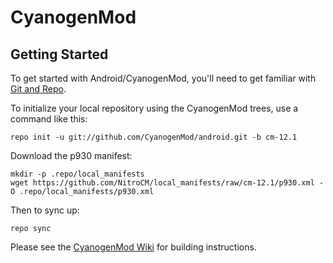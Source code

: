 CyanogenMod
===========

Getting Started
---------------

To get started with Android/CyanogenMod, you'll need to get
familiar with [Git and Repo](http://source.android.com/source/using-repo.html).

To initialize your local repository using the CyanogenMod trees, use a command like this:

    repo init -u git://github.com/CyanogenMod/android.git -b cm-12.1

Download the p930 manifest:

    mkdir -p .repo/local_manifests
    wget https://github.com/NitroCM/local_manifests/raw/cm-12.1/p930.xml -O .repo/local_manifests/p930.xml

Then to sync up:

    repo sync

Please see the [CyanogenMod Wiki](http://wiki.cyanogenmod.org/) for building instructions.

